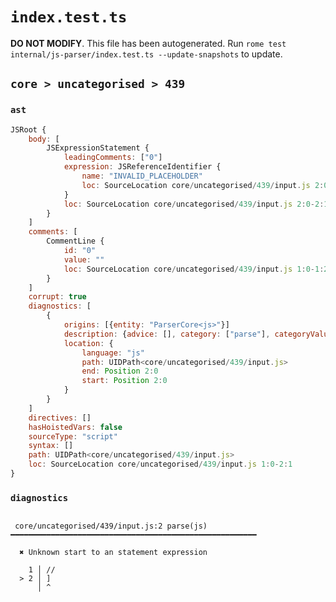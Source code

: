 # `index.test.ts`

**DO NOT MODIFY**. This file has been autogenerated. Run `rome test internal/js-parser/index.test.ts --update-snapshots` to update.

## `core > uncategorised > 439`

### `ast`

```javascript
JSRoot {
	body: [
		JSExpressionStatement {
			leadingComments: ["0"]
			expression: JSReferenceIdentifier {
				name: "INVALID_PLACEHOLDER"
				loc: SourceLocation core/uncategorised/439/input.js 2:0-2:1
			}
			loc: SourceLocation core/uncategorised/439/input.js 2:0-2:1
		}
	]
	comments: [
		CommentLine {
			id: "0"
			value: ""
			loc: SourceLocation core/uncategorised/439/input.js 1:0-1:2
		}
	]
	corrupt: true
	diagnostics: [
		{
			origins: [{entity: "ParserCore<js>"}]
			description: {advice: [], category: ["parse"], categoryValue: "js", message: [RAW_MARKUP {value: "Unknown start to an "}, "statement expression"]}
			location: {
				language: "js"
				path: UIDPath<core/uncategorised/439/input.js>
				end: Position 2:0
				start: Position 2:0
			}
		}
	]
	directives: []
	hasHoistedVars: false
	sourceType: "script"
	syntax: []
	path: UIDPath<core/uncategorised/439/input.js>
	loc: SourceLocation core/uncategorised/439/input.js 1:0-2:1
}
```

### `diagnostics`

```

 core/uncategorised/439/input.js:2 parse(js) ━━━━━━━━━━━━━━━━━━━━━━━━━━━━━━━━━━━━━━━━━━━━━━━━━━━━━━━

  ✖ Unknown start to an statement expression

    1 │ //
  > 2 │ ]
      │ ^


```
